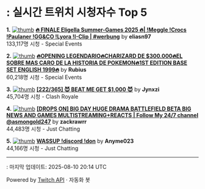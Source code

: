 # : 실시간 트위치 시청자수 Top 5

**1.** [![thumb](https://static-cdn.jtvnw.net/previews-ttv/live_user_eliasn97-320x180.jpg)](https://twitch.tv/eliasn97)
**[🔥 FINALE  Eligella Summer-Games 2025 🔥| !Meggle !Crocs !Paulaner !GG&CO !Lyora !I-Clip | #werbung](https://twitch.tv/eliasn97)** by **eliasn97**<br>133,117명 시청  - Special Events

**2.** [![thumb](https://static-cdn.jtvnw.net/previews-ttv/live_user_rubius-320x180.jpg)](https://twitch.tv/Rubius)
**[🔥OPENING LEGENDARIO🔥CHARIZARD DE $300.000🔥EL SOBRE MAS CARO DE LA HISTORIA DE POKEMON🔥1ST EDITION BASE SET ENGLISH 1999🔥](https://twitch.tv/Rubius)** by **Rubius**<br>60,218명 시청  - Special Events

**3.** [![thumb](https://static-cdn.jtvnw.net/previews-ttv/live_user_jynxzi-320x180.jpg)](https://twitch.tv/Jynxzi)
**[[222/365] 😈 BEAT ME GET $1,000 😈](https://twitch.tv/Jynxzi)** by **Jynxzi**<br>45,704명 시청  - Clash Royale

**4.** [![thumb](https://static-cdn.jtvnw.net/previews-ttv/live_user_zackrawrr-320x180.jpg)](https://twitch.tv/zackrawrr)
**[[DROPS ON] BIG DAY HUGE DRAMA BATTLEFIELD BETA BIG NEWS AND GAMES MULTISTREAMING+REACTS | Follow My 24/7 channel @asmongold247](https://twitch.tv/zackrawrr)** by **zackrawrr**<br>44,483명 시청  - Just Chatting

**5.** [![thumb](https://static-cdn.jtvnw.net/previews-ttv/live_user_anyme023-320x180.jpg)](https://twitch.tv/Anyme023)
**[WASSUP !discord !don](https://twitch.tv/Anyme023)** by **Anyme023**<br>44,166명 시청  - Just Chatting


---
: 마지막 업데이트: 2025-08-10 20:14 UTC

Powered by [Twitch API](https://dev.twitch.tv/docs/api/reference) · 자동화 봇